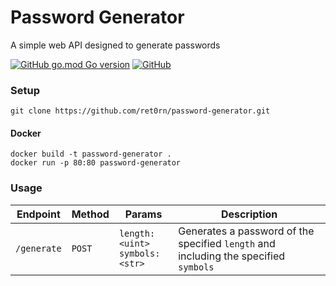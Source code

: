 # Password Generator
A simple web API designed to generate passwords

[![GitHub go.mod Go version](https://img.shields.io/github/go-mod/go-version/ret0rn/password-generator?style=plastic)](https://github.com/ret0rn/password-generator/blob/main/go.mod) [![GitHub](https://img.shields.io/github/license/ret0rn/password-generator?style=plastic)](https://github.com/ret0rn/password-generator/blob/main/LICENCE)

### Setup

```git
git clone https://github.com/ret0rn/password-generator.git
```


#### Docker
```
docker build -t password-generator .
docker run -p 80:80 password-generator
```



### Usage 

|Endpoint | Method | Params | Description|
|---------|--------|------------|--------|
|```/generate```| ```POST```| ```length: <uint>``` <br> ```symbols: <str>```| Generates a password of the specified ```length``` and including the specified ```symbols```


